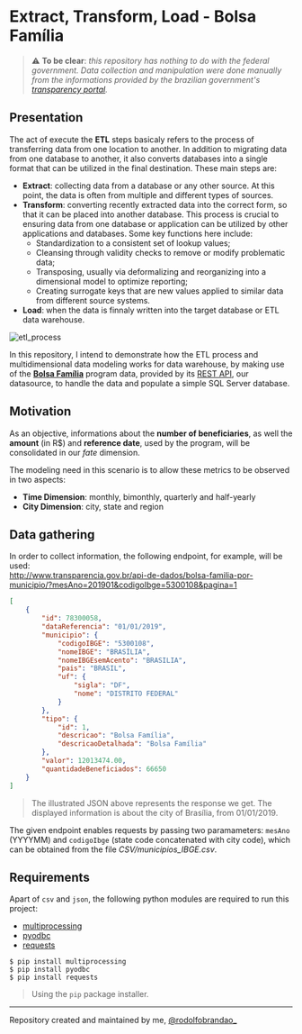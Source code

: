 # Extract, Transform, Load - Bolsa Família

> :warning: __To be clear__: *this repository has nothing to do with the federal government. Data collection and manipulation were done manually from the informations provided by the brazilian government's [transparency portal](http://www.transparencia.gov.br/).*

## Presentation
The act of execute the __ETL__ steps basicaly refers to the process of transferring data from one location to another. In addition to migrating data from one database to another, it also converts databases into a single format that can be utilized in the final destination. These main steps are:
+ __Extract__: collecting data from a database or any other source. At this point, the data is often from multiple and different types of sources.
+ __Transform__: converting recently extracted data into the correct form, so that it can be placed into another database. This process is crucial to ensuring data from one database or application can be utilized by other applications and databases. Some key functions here include:
  - Standardization to a consistent set of lookup values;
  - Cleansing through validity checks to remove or modify problematic data;
  - Transposing, usually via deformalizing and reorganizing into a dimensional model to optimize reporting;
  - Creating surrogate keys that are new values applied to similar data from different source systems.
+ __Load__: when the data is finnaly written into the target database or ETL data warehouse.

![etl_process](https://miro.medium.com/max/700/1*8GR7mLvaVulyvAiwXTM_3w.png)

In this repository, I intend to demonstrate how the ETL process and multidimensional data modeling works for data warehouse, by making use of the [__Bolsa Família__](http://www.caixa.gov.br/programas-sociais/bolsa-familia/Paginas/default.aspx) program data, provided by its [REST API](http://www.transparencia.gov.br/swagger-ui.html), our datasource, to handle the data and populate a simple SQL Server database.

## Motivation
As an objective, informations about the __number of beneficiaries__, as well the __amount__ (in R$) and __reference date__, used by the program, will be consolidated in our _fate_ dimension.

The modeling need in this scenario is to allow these metrics to be observed in two aspects:
+ __Time Dimension__: monthly, bimonthly, quarterly and half-yearly
+ __City Dimension__: city, state and region

## Data gathering
In order to collect information, the following endpoint, for example, will be used:\
http://www.transparencia.gov.br/api-de-dados/bolsa-familia-por-municipio/?mesAno=201901&codigoIbge=5300108&pagina=1

```json
[
    {
        "id": 78300058,
        "dataReferencia": "01/01/2019",
        "municipio": {
            "codigoIBGE": "5300108",
            "nomeIBGE": "BRASÍLIA",
            "nomeIBGEsemAcento": "BRASILIA",
            "pais": "BRASIL",
            "uf": {
                "sigla": "DF",
                "nome": "DISTRITO FEDERAL"
            }
        },
        "tipo": {
            "id": 1,
            "descricao": "Bolsa Família",
            "descricaoDetalhada": "Bolsa Família"
        },
        "valor": 12013474.00,
        "quantidadeBeneficiados": 66650
    }
]
```
> The illustrated JSON above represents the response we get. The displayed information is about the city of Brasília, from 01/01/2019.

The given endpoint enables requests by passing two paramameters: `mesAno` (YYYYMM) and `codigoIbge` (state code concatenated with city code), which can be obtained from the file _CSV/municipios_IBGE.csv_.

## Requirements
Apart of `csv` and `json`, the following python modules are required to run this project:
+ [multiprocessing](https://pypi.org/project/multiprocessing/)
+ [pyodbc](https://pypi.org/project/pyodbc/)
+ [requests](https://pypi.org/project/requests/)
```
$ pip install multiprocessing
$ pip install pyodbc
$ pip install requests
```
> Using the `pip` package installer.
---
Repository created and maintained by me, [@rodolfobrandao_](https://twitter.com/rodolfobrandao_)
